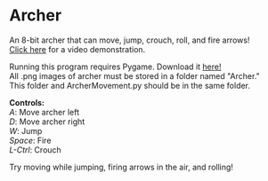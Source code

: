 # Archer
An 8-bit archer that can move, jump, crouch, roll, and fire arrows!<br>
<a href="https://www.youtube.com/watch?v=FLGj__41zUE">Click here</a> for a video demonstration. 

Running this program requires Pygame. Download it <a href="https://bitbucket.org/pygame/pygame/downloads" target="a_blank"> here! </a> <br>
All .png images of archer must be stored in a folder named "Archer." <br>
This folder and ArcherMovement.py should be in the same folder. <br>

<b>Controls:</b><br>
<i>A</i>: Move archer left <br> 
<i>D</i>: Move archer right <br> 
<i>W</i>: Jump <br> 
<i>Space</i>: Fire <br>
<i>L-Ctrl</i>: Crouch <br>

Try moving while jumping, firing arrows in the air, and rolling!



